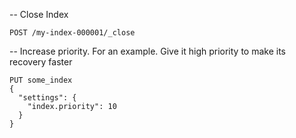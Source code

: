 -- Close Index
```
POST /my-index-000001/_close
```

-- Increase priority. For an example. Give it high priority to make its recovery faster
```
PUT some_index
{
  "settings": {
    "index.priority": 10
  }
}
```

